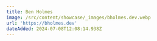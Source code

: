 ```yaml
---
title: Ben Holmes
image: /src/content/showcase/_images/bholmes.dev.webp
url: 'https://bholmes.dev'
dateAdded: 2024-07-08T12:08:14.938Z
---
```


